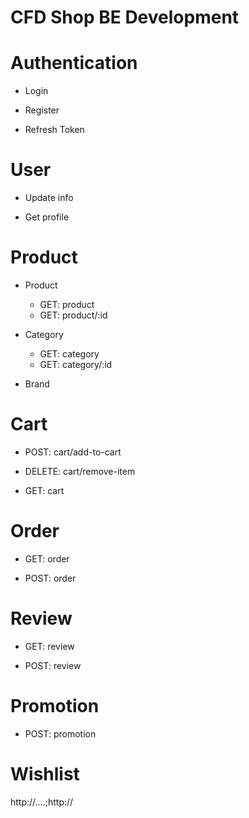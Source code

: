 # CFD Shop BE Development

# Authentication

- Login

- Register

- Refresh Token

# User

- Update info

- Get profile

# Product

- Product
    - GET: product
    - GET: product/:id

- Category
    - GET: category
    - GET: category/:id

- Brand
    
# Cart

- POST: cart/add-to-cart

- DELETE: cart/remove-item

- GET: cart

# Order

- GET: order

- POST: order

# Review

- GET: review

- POST: review

# Promotion

- POST: promotion

# Wishlist



http://....;http://